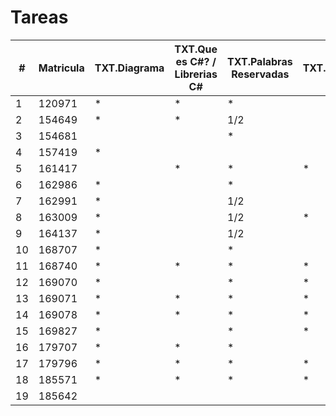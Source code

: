 # Tareas

| #   | Matricula | TXT.Diagrama | TXT.Que es C#? / Librerias C# | TXT.Palabras Reservadas | TXT.Presistencia | Practica 1 | Practica 2 v1 | Practica 2 v2 | Entrega 1 - 17-Feb |
| --- | --------- | ------------ | ----------------------------- | ----------------------- | ---------------- | ---------- | ------------- | ------------- | ------------------ |
| 1   | 120971    | \*           | \*                            | \*                      |                  | \*         | 1/2           |               |                    |
| 2   | 154649    | \*           | \*                            | 1/2                     |                  | \*         | 1/2           |               |                    |
| 3   | 154681    |              |                               | \*                      |                  |            |               |               |                    |
| 4   | 157419    | \*           |                               |                         |                  | \*         | 1/2           |               |                    |
| 5   | 161417    |              | \*                            | \*                      | \*               | \*         | 1/2           |               |                    |
| 6   | 162986    | \*           |                               | \*                      |                  | \*         | \*            |               |                    |
| 7   | 162991    | \*           |                               | 1/2                     |                  | \*         | \*            | \*            |                    |
| 8   | 163009    | \*           |                               | 1/2                     | \*               | \*         | \*            | \*            |                    |
| 9   | 164137    | \*           |                               | 1/2                     |                  | 1/2        | \*            |               |                    |
| 10  | 168707    | \*           |                               | \*                      |                  | \*         |               |               |                    |
| 11  | 168740    | \*           | \*                            | \*                      | \*               | \*         | \*            |               |                    |
| 12  | 169070    | \*           |                               | \*                      | \*               | \*         | \*            | 1/2           |                    |
| 13  | 169071    | \*           | \*                            | \*                      | \*               | \*         | \*            | \*            |                    |
| 14  | 169078    | \*           | \*                            | \*                      | \*               | \*         | \*            |               |                    |
| 15  | 169827    | \*           |                               | \*                      | \*               | \*         | 1/2           |               |                    |
| 16  | 179707    | \*           | \*                            | \*                      |                  | \*         |               |               |                    |
| 17  | 179796    | \*           | \*                            | \*                      | \*               | \*         | 1/2           |               |                    |
| 18  | 185571    | \*           | \*                            | \*                      | \*               | \*         | \*            |               |                    |
| 19  | 185642    |              |                               |                         |                  | \*         | \*            |               |                    |
